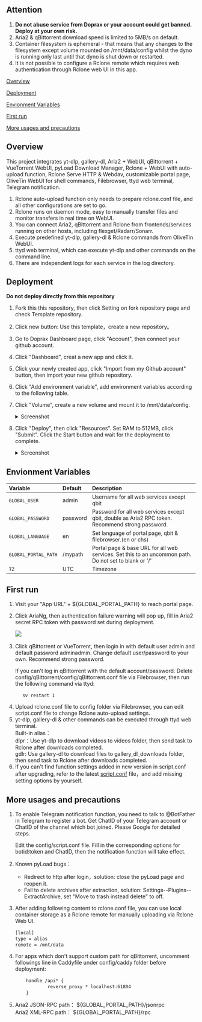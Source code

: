 ## Attention

 1. **Do not abuse service from Doprax or your account could get banned. Deploy at your own risk.**
 2. Aria2 & qBittorrent download speed is limited to 5MB/s on default.
 3. Container filesystem is ephemeral - that means that any changes to the filesystem except volume mounted on /mnt/data/config whilst the dyno is running only last until that dyno is shut down or restarted.
 4. It is not possible to configure a Rclone remote which requires web authentication through Rclone web UI in this app.


[Overview](#Overview)

[Deployment](#Deployment)

[Envionment Variables](#Envionment_Variables)

[First run](#first)  

[More usages and precautions](#more)  

## <a id="Overview"></a>Overview

This project integrates yt-dlp, gallery-dl, Aria2 + WebUI, qBittorrent + VueTorrent WebUI, pyLoad Download Manager, Rclone + WebUI with auto-upload function, Rclone Serve HTTP & Webdav, customizable portal page, OliveTin WebUI for shell commands, Filebrowser, ttyd web terminal, Telegram notification.

 1. Rclone auto-upload function only needs to prepare rclone.conf file, and all other configurations are set to go.
 2. Rclone runs on daemon mode, easy to manually transfer files and monitor transfers in real time on WebUI.
 3. You can connect Aria2, qBittorrent and Rclone from frontends/services running on other hosts, including flexget/Radarr/Sonarr.
 4. Execute predefined yt-dlp, gallery-dl & Rclone commands from OliveTin WebUI.
 5. ttyd web terminal, which can execute yt-dlp and other commands on the command line.
 6. There are independent logs for each service in the log directory.

## <a id="Deployment"></a>Deployment

 **Do not deploy directly from this repository** 

 1. Fork this this repository, then click Setting on fork repository page and check Template repository.
 2. Click new button: Use this template，create a new repository。
 3. Go to Doprax Dashboard page, click "Account",  then connect your github account.
 4. Click "Dashboard", creat a new app and click it.
 5. Click your newly created app, click "Import from my Github account" button, then import your new github repository.
 6. Click "Add environment variable", add environment variables according to the following table.
 7. Click "Volume", create a new volume and mount it to /mnt/data/config.
 
    <details>
    <summary>Screenshot</summary>

    ![avatar](/screenshots/volume.png)

    </details>

 7. Click "Deploy", then click "Resources". Set RAM to 512MB, click "Submit". Click the Start button and wait for the deployment to complete.

    <details>
    <summary>Screenshot</summary>

    ![avatar](/screenshots/deploy.png)

    </details>

## <a id="Envionment_Variables"></a>Envionment Variables

| Variable | Default | Description |
| :--- | :--- | :--- |
| `GLOBAL_USER` | admin | Username for all web services except qbit |
| `GLOBAL_PASSWORD` | password | Password for all web services except qbit, double as Aria2 RPC token. Recommend strong password. |
| `GLOBAL_LANGUAGE` | en | Set language of portal page, qbit & filebrowser.(en or chs) |
| `GLOBAL_PORTAL_PATH` | /mypath | Portal page & base URL for all web services. Set this to an uncommon path. Do not set to blank or '/' |
| `TZ` | UTC | Timezone |

## <a id="first"></a>First run

   1. Visit your "App URL" + ${GLOBAL_PORTAL_PATH} to reach portal page.
   2. Click AriaNg, then authentication failure warning will pop up, fill in Aria2 secret RPC token with password set during deployment.  

         <img src="https://user-images.githubusercontent.com/98247050/165651080-b1b79ba6-7cc0-4c7c-b65b-fbc4256f59f9.png"  width="700"/>

   3. Click qBittorrent or VueTorrent, then login in with default user admin and default password adminadmin. Change default user/password to your own. Recommend strong password.

      If you can't log in qBittorrent with the default account/password. Delete config/qBittorrent/config/qBittorrent.conf file via Filebrowser, then run the following command via ttyd:

```
      sv restart 1
```  
   4. Upload rclone.conf file to config folder via Filebrowser, you can edit script.conf file to change Rclone auto-upload settings.
   5. yt-dlp, gallery-dl & other commands can be executed through ttyd web terminal.   
      Built-in alias：  
      dlpr：Use yt-dlp to download videos to videos folder, then send task to Rclone after downloads completed.   
      gdlr: Use gallery-dl to download files to gallery_dl_downloads folder, then send task to Rclone after downloads completed.  
   6. If you can't find function settings added in new version in script.conf after upgrading, refer to the latest [script.conf](https://github.com/wy580477/Leech-AIO-APP-EX/blob/doprax/content/script.conf) file，and add missing setting options by yourself.

## <a id="more"></a>More usages and precautions

 1. To enable Telegram notification function, you need to talk to @BotFather in Telegram to register a bot. Get ChatID of your Telegram account or ChatID of the channel which bot joined. Please Google for detailed steps.
 
    Edit the config/script.conf file. Fill in the corresponding options for botid:token and ChatID, then the notification function will take effect.
 2. Known pyLoad bugs：
    - Redirect to http after login，solution: close the pyLoad page and reopen it.
    - Fail to delete archives after extraction, solution: Settings--Plugins--ExtractArchive, set "Move to trash instead delete" to off.
 3. After adding following content to rclone.conf file, you can use local container storage as a Rclone remote for manually uploading via Rclone Web UI.

      ```
      [local]
      type = alias
      remote = /mnt/data
      ```

 4. For apps which don't support custom path for qBittorrent, uncomment followings line in Caddyfile under config/caddy folder before deployment:

            handle /api* {       
                    reverse_proxy * localhost:61804
            }

 5. Aria2 JSON-RPC path： \${GLOBAL_PORTAL_PATH}/jsonrpc   
    Aria2 XML-RPC path： \${GLOBAL_PORTAL_PATH}/rpc
